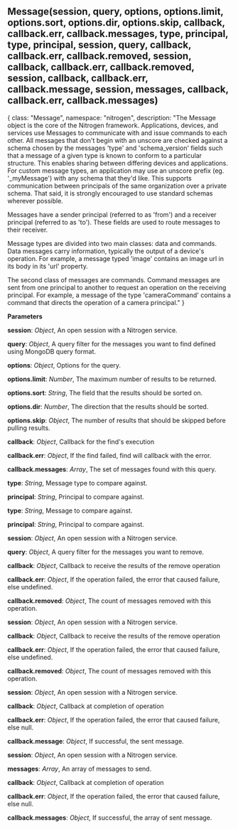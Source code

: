 Message(session, query, options, options.limit, options.sort, options.dir, options.skip, callback, callback.err, callback.messages, type, principal, type, principal, session, query, callback, callback.err, callback.removed, session, callback, callback.err, callback.removed, session, callback, callback.err, callback.message, session, messages, callback, callback.err, callback.messages)
----------------------------------------------------------------------------------------------------
{
class: "Message",
namespace: "nitrogen",
description: "The Message object is the core of the Nitrogen framework.  Applications, devices, and
services use Messages to communicate with and issue commands to each other. All messages that don't
begin with an unscore are checked against a schema chosen by the messages 'type' and 'schema_version'
fields such that a message of a given type is known to conform to a particular structure.   This enables
sharing between differing devices and applications.  For custom message types, an application
may use an unscore prefix (eg. '_myMessage') with any schema that they'd like.  This supports communication
between principals of the same organization over a private schema.  That said, it is strongly encouraged
to use standard schemas wherever possible.

Messages have a sender principal (referred to as 'from') and a receiver principal (referred to as
'to'). These fields are used to route messages to their receiver.

Message types are divided into two main classes: data and commands.  Data messages carry information,
typically the output of a device's operation.  For example, a message typed 'image' contains an image
url in its body in its 'url' property.

The second class of messages are commands. Command messages are sent from one principal to another to
request an operation on the receiving principal.  For example, a message of the type 'cameraCommand' contains
a command that directs the operation of a camera principal."
}


**Parameters**

**session**:  *Object*,  An open session with a Nitrogen service.

**query**:  *Object*,  A query filter for the messages you want to find defined using MongoDB query format.

**options**:  *Object*,  Options for the query.

**options.limit**:  *Number*,  The maximum number of results to be returned.

**options.sort**:  *String*,  The field that the results should be sorted on.

**options.dir**:  *Number*,  The direction that the results should be sorted.

**options.skip**:  *Object*,  The number of results that should be skipped before pulling results.

**callback**:  *Object*,  Callback for the find's execution

**callback.err**:  *Object*,  If the find failed, find will callback with the error.

**callback.messages**:  *Array*,  The set of messages found with this query.

**type**:  *String*,  Message type to compare against.

**principal**:  *String*,  Principal to compare against.

**type**:  *String*,  Message to compare against.

**principal**:  *String*,  Principal to compare against.

**session**:  *Object*,  An open session with a Nitrogen service.

**query**:  *Object*,  A query filter for the messages you want to remove.

**callback**:  *Object*,  Callback to receive the results of the remove operation

**callback.err**:  *Object*,  If the operation failed, the error that caused failure, else undefined.

**callback.removed**:  *Object*,  The count of messages removed with this operation.

**session**:  *Object*,  An open session with a Nitrogen service.

**callback**:  *Object*,  Callback to receive the results of the remove operation

**callback.err**:  *Object*,  If the operation failed, the error that caused failure, else undefined.

**callback.removed**:  *Object*,  The count of messages removed with this operation.

**session**:  *Object*,  An open session with a Nitrogen service.

**callback**:  *Object*,  Callback at completion of operation

**callback.err**:  *Object*,  If the operation failed, the error that caused failure, else null.

**callback.message**:  *Object*,  If successful, the sent message.

**session**:  *Object*,  An open session with a Nitrogen service.

**messages**:  *Array*,  An array of messages to send.

**callback**:  *Object*,  Callback at completion of operation

**callback.err**:  *Object*,  If the operation failed, the error that caused failure, else null.

**callback.messages**:  *Object*,  If successful, the array of sent message.

